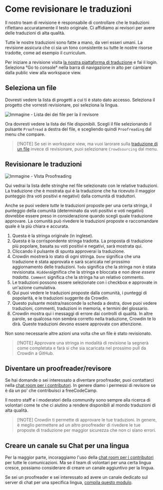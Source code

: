 # Come revisionare le traduzioni

Il nostro team di revisione è responsabile di controllare che le traduzioni riflettano accuratamente il testo originale. Ci affidiamo ai revisori per avere delle traduzioni di alta qualità.

Tutte le nostre traduzioni sono fatte a mano, da veri esseri umani. La revisione assicura che ci sia un tono consistente su tutte le nostre risorse tradotte, come ad esempio il curriculum.

Per iniziare a revisione visita [la nostra piattaforma di traduzione](https://translate.freecodecamp.org) e fai il login. Seleziona °Go to console° nella barra di navigazione in alto per cambiare dalla public view alla workspace view.

## Seleziona un file

Dovresti vedere la lista di progetti a cui ti è stato dato accesso. Seleziona il progetto che vorresti revisionare, poi seleziona la lingua.

![Immagine - Lista dei dei file per la il revisore](https://contribute.freecodecamp.org/images/crowdin/proof-file-tree.png)

Ora dovresti vedere la lista dei file disponibili. Scegli il file selezionando il pulsante `Proofread` a destra del file, e scegliendo quindi `Proofreading` dal menu che compare.

> [!NOTE] Se sei in workspace view, ma vuoi larorare sulla [traduzione di un file](how-to-translate-files.md) invece di revisionare, puoi selezionare `Crowdsourcing` dal menu.

## Revisionare le traduzioni

![Immagine - VIsta Proofreading](https://contribute.freecodecamp.org/images/crowdin/proofread.png)

<!--Add proofread/crowdsource button to the image-->

Qui vedrai la lista delle stringhe nel file selezionato con le relative traduzioni. La traduzione che è mostrata qui è la traduzione che ha ricevuto il maggior punteggio (tra voti positivi e negativi) dalla comunità di traduttori.

Anche se puoi vedere _tutte_ le traduzioni proposte per una certa stringa, il punteggio della comunità (determinato da voti positivi e voti negativi) dovrebbe essere preso in considerazione quando scegli quale traduzione approvare. La comunità può rivedere le traduzioni proposte e raccomandare quale è la più chiara e accurata.

1. Questa è la stringa originale (in inglese).
2. Questa è la corrispondente stringa tradotta. La proposta di traduzione più popolare, basata su voti positivi e negativi, sarà mostrata qui.
3. Cliccando il pulsante di spunta approverai la traduzione.
4. Crowdin mostrerà lo stato di ogni stringa. `Done` significa che una traduzione è stata approvata e sarà scaricata nel prossimo aggiornamento delle traduzioni. `Todo` significa che la stringa non è stata revisionata. `Hidden`significa che la stringa e bloccata e _non deve essere tradotta_. `Comment` significa che la stringa ha un relativo commento.
5. Le traduzioni possono essere selezionate con i checkbox e approvate in un'azione cumulativa.
6. Qui puoi vedere le traduzioni proposte dalla comunità, i punteggi di popolarità, e le traduzioni suggerite da Crowdin.
7. Questo pulsante mostra/nasconde la scheda a destra, dove puoi vedere traduzioni, commenti, traduzioni in memoria, e termini del glossario.
8. Crowdin mostra qui i messaggi di errore dai controlli di qualità. In altre parole, se qualcosa non sembra corretto nella traduzione, Crowdin te lo dirà. Queste traduzioni devono essere approvate con attenzione.

Non sono necessarie altre azioni una volta che un file è stato revisionato.

> [!NOTE] Approvare una stringa in modalità di revisione la segnerà come completata e farà sì che sia scaricata nel prossimo pull da Crowdin a GitHub.

## Diventare un proofreader/revisore

Se hai domande o sei interessato a diventare proofreader, puoi contattarci nella [chat room per i contributori](https://chat.freecodecamp.org/channel/contributors). In genere diamo i permessi di revisore se è da un po' che contribuisci a freeCodeCamp.

Il nostro staff e i moderatori della community sono sempre alla ricerca di volontari come te che ci aiutino a rendere disponibili al mondo traduzioni di alta qualità.

> [!NOTE] Crowdin ti permette di approvare le tue traduzioni. In genere, è meglio permettere ad un altro proofreader di rivedere le tue proposte di traduzione per maggior sicurezza che non ci siano errori.

## Creare un canale su Chat per una lingua

Per la maggior parte, incoraggiamo l'uso della [chat room per i contributori](https://chat.freecodecamp.org/channel/contributors) per tutte le comunicazioni. Ma se il team di volontari per una certa lingua cresce, possiamo considerare di creare un canale aggiuntivo per la lingua.

Se sei un proofreader e sei interessato ad avere un canale dedicato sul server di chat per una specifica lingua, [compila questo modulo](https://forms.gle/XU5CyutrYCgDYaVZA).
